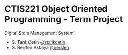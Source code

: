 # CTIS221 Object Oriented Programming - Term Project

Digital Store Management System

* S. Tarık Çetin [@starikcetin](https://github.com/starikcetin)
* S. Berslen Akkaya [@berslen](https://github.com/berslen)
